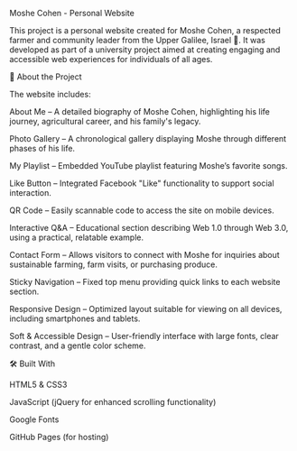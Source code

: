 Moshe Cohen - Personal Website

This project is a personal website created for Moshe Cohen, a respected farmer and community leader from the Upper Galilee, Israel 🌿. It was developed as part of a university project aimed at creating engaging and accessible web experiences for individuals of all ages.

🌟 About the Project

The website includes:

About Me – A detailed biography of Moshe Cohen, highlighting his life journey, agricultural career, and his family's legacy.

Photo Gallery – A chronological gallery displaying Moshe through different phases of his life.

My Playlist – Embedded YouTube playlist featuring Moshe’s favorite songs.

Like Button – Integrated Facebook "Like" functionality to support social interaction.

QR Code – Easily scannable code to access the site on mobile devices.

Interactive Q&A – Educational section describing Web 1.0 through Web 3.0, using a practical, relatable example.

Contact Form – Allows visitors to connect with Moshe for inquiries about sustainable farming, farm visits, or purchasing produce.

Sticky Navigation – Fixed top menu providing quick links to each website section.

Responsive Design – Optimized layout suitable for viewing on all devices, including smartphones and tablets.

Soft & Accessible Design – User-friendly interface with large fonts, clear contrast, and a gentle color scheme.

🛠️ Built With

HTML5 & CSS3

JavaScript (jQuery for enhanced scrolling functionality)

Google Fonts

GitHub Pages (for hosting)